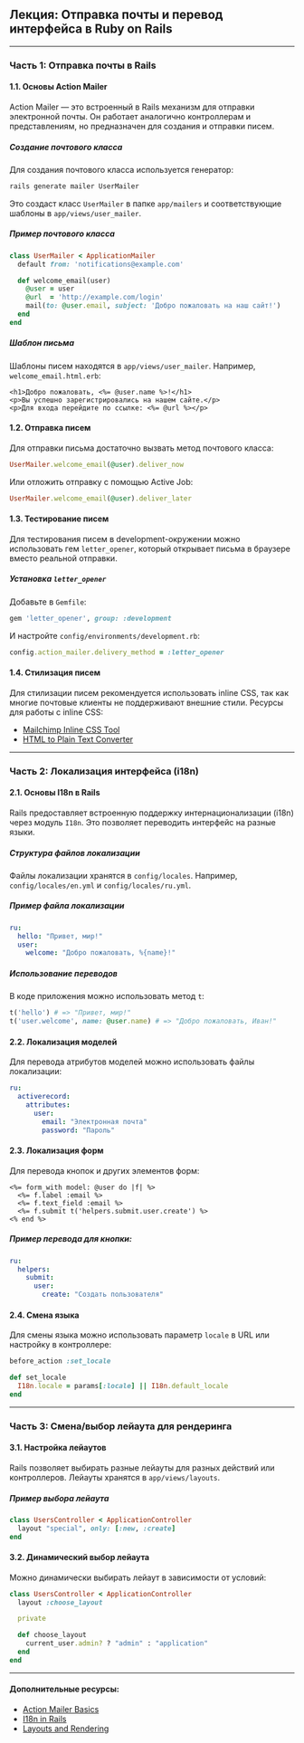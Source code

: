 ## Лекция: Отправка почты и перевод интерфейса в Ruby on Rails

---

### Часть 1: Отправка почты в Rails

#### 1.1. Основы Action Mailer

Action Mailer — это встроенный в Rails механизм для отправки электронной почты. Он работает аналогично контроллерам и представлениям, но предназначен для создания и отправки писем.

##### Создание почтового класса

Для создания почтового класса используется генератор:
```bash
rails generate mailer UserMailer
```
Это создаст класс `UserMailer` в папке `app/mailers` и соответствующие шаблоны в `app/views/user_mailer`.

##### Пример почтового класса

```ruby
class UserMailer < ApplicationMailer
  default from: 'notifications@example.com'

  def welcome_email(user)
    @user = user
    @url  = 'http://example.com/login'
    mail(to: @user.email, subject: 'Добро пожаловать на наш сайт!')
  end
end
```

##### Шаблон письма

Шаблоны писем находятся в `app/views/user_mailer`. Например, `welcome_email.html.erb`:
```erb
<h1>Добро пожаловать, <%= @user.name %>!</h1>
<p>Вы успешно зарегистрировались на нашем сайте.</p>
<p>Для входа перейдите по ссылке: <%= @url %></p>
```

#### 1.2. Отправка писем

Для отправки письма достаточно вызвать метод почтового класса:
```ruby
UserMailer.welcome_email(@user).deliver_now
```
Или отложить отправку с помощью Active Job:
```ruby
UserMailer.welcome_email(@user).deliver_later
```

#### 1.3. Тестирование писем

Для тестирования писем в development-окружении можно использовать гем `letter_opener`, который открывает письма в браузере вместо реальной отправки.

##### Установка `letter_opener`

Добавьте в `Gemfile`:
```ruby
gem 'letter_opener', group: :development
```
И настройте `config/environments/development.rb`:
```ruby
config.action_mailer.delivery_method = :letter_opener
```

#### 1.4. Стилизация писем

Для стилизации писем рекомендуется использовать inline CSS, так как многие почтовые клиенты не поддерживают внешние стили. Ресурсы для работы с inline CSS:
- [Mailchimp Inline CSS Tool](https://templates.mailchimp.com/resources/inline-css/)
- [HTML to Plain Text Converter](https://templates.mailchimp.com/resources/html-to-text/)

---

### Часть 2: Локализация интерфейса (i18n)

#### 2.1. Основы I18n в Rails

Rails предоставляет встроенную поддержку интернационализации (i18n) через модуль `I18n`. Это позволяет переводить интерфейс на разные языки.

##### Структура файлов локализации

Файлы локализации хранятся в `config/locales`. Например, `config/locales/en.yml` и `config/locales/ru.yml`.

##### Пример файла локализации

```yaml
ru:
  hello: "Привет, мир!"
  user:
    welcome: "Добро пожаловать, %{name}!"
```

##### Использование переводов

В коде приложения можно использовать метод `t`:
```ruby
t('hello') # => "Привет, мир!"
t('user.welcome', name: @user.name) # => "Добро пожаловать, Иван!"
```

#### 2.2. Локализация моделей

Для перевода атрибутов моделей можно использовать файлы локализации:
```yaml
ru:
  activerecord:
    attributes:
      user:
        email: "Электронная почта"
        password: "Пароль"
```

#### 2.3. Локализация форм

Для перевода кнопок и других элементов форм:
```erb
<%= form_with model: @user do |f| %>
  <%= f.label :email %>
  <%= f.text_field :email %>
  <%= f.submit t('helpers.submit.user.create') %>
<% end %>
```

##### Пример перевода для кнопки:

```yaml
ru:
  helpers:
    submit:
      user:
        create: "Создать пользователя"
```

#### 2.4. Смена языка

Для смены языка можно использовать параметр `locale` в URL или настройку в контроллере:
```ruby
before_action :set_locale

def set_locale
  I18n.locale = params[:locale] || I18n.default_locale
end
```

---

### Часть 3: Смена/выбор лейаута для рендеринга

#### 3.1. Настройка лейаутов

Rails позволяет выбирать разные лейауты для разных действий или контроллеров. Лейауты хранятся в `app/views/layouts`.

##### Пример выбора лейаута

```ruby
class UsersController < ApplicationController
  layout "special", only: [:new, :create]
end
```

#### 3.2. Динамический выбор лейаута

Можно динамически выбирать лейаут в зависимости от условий:
```ruby
class UsersController < ApplicationController
  layout :choose_layout

  private

  def choose_layout
    current_user.admin? ? "admin" : "application"
  end
end
```

---

#### Дополнительные ресурсы:
- [Action Mailer Basics](https://guides.rubyonrails.org/action_mailer_basics.html)
- [I18n in Rails](https://guides.rubyonrails.org/i18n.html)
- [Layouts and Rendering](https://guides.rubyonrails.org/layouts_and_rendering.html)
